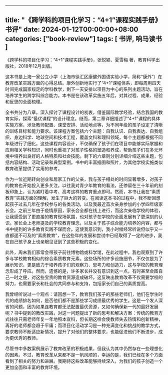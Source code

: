 
---
title: "《跨学科的项目化学习：“4+1”课程实践手册》书评"
date: 2024-01-12T00:00:00+08:00
categories: ["book-review"]
tags: [ 书评, 响马读书 ]
---

 《跨学科的项目化学习：“4+1”课程实践手册》，张悦颖、夏雪梅 著，教育科学出版社，2018年12月出版。

这本书是上海一家公立小学（上海市徐汇区康健外国语实验小学，简称“康外”）在教育改革实践方面的心得总结。康外创新地实行了“4+1”课程体系，即每周用四天时间完成国家规定的学科教学，剩下一天安排以项目为中心的系列主题活动，旨在培养学生的跨学科综合能力。本书是在该改革实施五年后，对其过程、成果、经验和反思的全面梳理。

全书共分为八章。深入探讨了课程设计的初衷，借鉴国际教学经验，结合我国的教育实际，探索“最优课程”的设计理念。继而，第二章详细描述了“4+1”课程的具体实施方案，涉及教师配置、课堂安排、活动地点等，为不同年级的孩子设定了清晰的训练目标和能力要求。该课程方案包括六个主题：自我认识、自我表达、自我组织、身边科学、地球空间和技术工程，覆盖文科和理科领域，每个主题都根据不同年级进行了细化。这些课程内容设计，不仅确保了孩子们在项目中能够实际掌握和应用相关学科知识，同时也重视了对孩子性格的塑造和养成，帮助孩子们在多元环境中培养出良好的人格特质和社会技能。剩下的六章则分别详细介绍这些主题，包括内容结构、活动记录和典型案例。书中的丰富插图和照片，为其他学校实施类似教育改革提供了实用的参考。

作为一位近期转向创业和居家工作的父亲，我与孩子相处的时间显著增多，对孩子的教育也开始投入更多关注。以往我对青少年教育的看法，还停留在三十年前的刻板印象上，认为紧盯着中考、高考这样的教育重点即可。然而，本书让我在“素质教育”实践方面的理解，发生了巨大的转变。在阅读这本书的过程中，我不断回想起孩子过去几年在学校参与的各类活动，以及我最近首次亲身参加的小学四年级家长会。之前三年由于疫情原因，家长会全都在线上进行，而这次亲临学校的体验，让我感受到了更直接的教育现场氛围，也对孩子在学校的全面发展有了更深刻的认识。家长会上老师提及的学校教育理念，以及关于孩子综合能力培养的内容，都与书中提到的许多教育实践不谋而合。这使我意识到，我小时候经常听说但似乎又一直都遥不可及的“素质教育”，在这些年的发展和尝试中已经取得了一定的进步，我在自己孩子身上也亲眼见证到了这些积极的变化。

此外，周末我们家常会带孩子前往博物馆或科学馆，在此过程中，我也观察到了许多与学校教育相似的综合素质教育元素。这些场所的许多设施细节，不仅仅是为了展示知识，更是致力于培养孩子们的观察力、思考力和创造力，这与学校的教育理念形成了呼应。然而，遗憾的是，许多家长并没有意识到这一点，有时甚至会图自己一时之便，对这些宝贵的教育资源造成破坏。这反映出教育改革不仅需要学校的努力，也需要家长和社会的共同参与和支持，包括家长们自己的素质提高。

我曾经听说过一个观点：请回想一下，教育我们孩子的那些老师们，他们在学生时代的成绩排名如何，是否他们都不是那些学习成绩最优秀的学生。这是一个发人深省的问题，因为如果连教育都无法配置最优资源，又如何确保新一代的最好发展呢？书中提到的教改实践，对这一问题提出了新的思考和解决方案：传统的教育方式往往只需老师年复一年地照本宣科，但长期这样会使教师失去热情和创新精神，再好的老师都会趋于平庸；而项目化活动学习是一种充满变化和挑战的教学方式，要求教师不断适应新情况，提升了对他们的整体要求，也能促进他们不断进步，成为更优秀的教师。

尽管书中多数案例展示了教育改革的积极成果，但我认为其中仍然存在一些理想化的因素。不过，教育改革从来都不是一帆风顺的，幸运的是，我们已经在多个方面看到了相关的努力和进展。我期待这些改革能够持续深入，为我们的孩子创造一个更加全面和丰富的教育环境。
